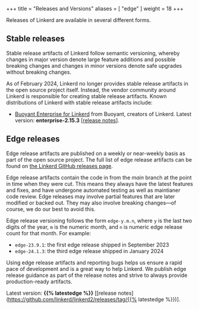 +++
title = "Releases and Versions"
aliases = [ "edge" ]
weight = 18
+++

Releases of Linkerd are available in several different forms.

## Stable releases

Stable release artifacts of Linkerd follow semantic versioning, whereby changes
in major version denote large feature additions and possible breaking changes
and changes in minor versions denote safe upgrades without breaking changes.

As of February 2024, Linkerd no longer provides stable release artifacts in the
open source project itself. Instead, the vendor community around Linkerd is
responsible for creating stable release artifacts. Known distributions of
Linkerd with stable release artifacts include:

- [Buoyant Enterprise for Linkerd](https://docs.buoyant.io/buoyant-enterprise-linkerd)
  from Buoyant, creators of Linkerd.
  Latest version: **enterprise-2.15.3**
  [[release notes](https://docs.buoyant.io/release-notes/buoyant-enterprise-linkerd/enterprise-2.15.3/)].

## Edge releases

Edge release artifacts are published on a weekly or near-weekly basis as part of
the open source project. The full list of edge release artifacts can be found on
[the Linkerd GitHub releases
page](https://github.com/linkerd/linkerd2/releases).

Edge release artifacts contain the code in from the _main_ branch at the point
in time when they were cut. This means they always have the latest features and
fixes, and have undergone automated testing as well as maintianer code review.
Edge releases may involve partial features that are later modified or backed
out. They may also involve breaking changes—of course, we do our best to avoid
this.

Edge release versioning follows the form `edge-y.m.n`, where `y` is the last two
digits of the year, `m` is the numeric month, and `n` is numeric edge release
count for that month. For example:

- `edge-23.9.1`: the first edge release shipped in September 2023
- `edge-24.1.3`: the third edge release shipped in January 2024

Using edge release artifacts and reporting bugs helps us ensure a rapid pace of
development and is a great way to help Linkerd. We publish edge release guidance
as part of the release notes and strive to always provide production-ready
artifacts.

<!-- markdownlint-disable MD034 -->

Latest version: **{{% latestedge %}}** [[release
notes](https://github.com/linkerd/linkerd2/releases/tag/{{% latestedge %}})].

